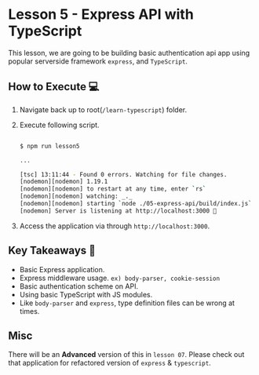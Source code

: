 # Lesson 5 - Express API with TypeScript

This lesson, we are going to be building basic authentication api app using popular serverside framework `express`, and `TypeScript`.

## How to Execute 💻

1. Navigate back up to root(`/learn-typescript`) folder.

1. Execute following script.

   ```bash

   $ npm run lesson5

   ...

   [tsc] 13:11:44 - Found 0 errors. Watching for file changes.
   [nodemon][nodemon] 1.19.1
   [nodemon][nodemon] to restart at any time, enter `rs`
   [nodemon][nodemon] watching: _._
   [nodemon][nodemon] starting `node ./05-express-api/build/index.js`
   [nodemon] Server is listening at http://localhost:3000 🚀
   ```

1. Access the application via through `http://localhost:3000`.

## Key Takeaways 🎯

- Basic Express application.
- Express middleware usage. `ex) body-parser, cookie-session`
- Basic authentication scheme on API.
- Using basic TypeScript with JS modules.
- Like `body-parser` and `express`, type definition files can be wrong at times.

## Misc

There will be an **Advanced** version of this in `lesson 07`. Please check out that application for refactored version of `express` & `typescript`.

